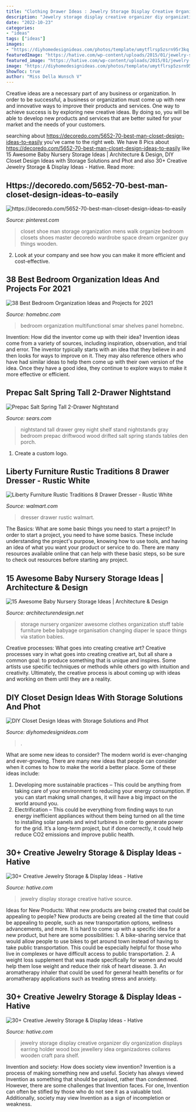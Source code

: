 ```yaml
---
title: "Clothing Drawer Ideas : Jewelry Storage Display Creative Organizer Diy Organization Displays Earring Holder Wood Box Jewellery Idea Organizadores Collares Wooden Craft Para Shelf"
description: "Jewelry storage display creative organizer diy organization displays earring holder wood box jewellery idea organizadores collares wooden craft para shelf"
date: "2022-10-23"
categories:
- "ideas"
tags: ["ideas"]
images:
- "https://diyhomedesignideas.com/photos/template/umytflrsp5zsrn95r3kq.jpeg"
featuredImage: "https://hative.com/wp-content/uploads/2015/01/jewelry-storage-display-ideas/25-jewelry-storage-display-ideas.jpg"
featured_image: "https://hative.com/wp-content/uploads/2015/01/jewelry-storage-display-ideas/30-jewelry-storage-display-ideas.jpg"
image: "https://diyhomedesignideas.com/photos/template/umytflrsp5zsrn95r3kq.jpeg"
ShowToc: true
author: "Miss Della Wunsch V"
---
```



Creative ideas are a necessary part of any business or organization. In order to be successful, a business or organization must come up with new and innovative ways to improve their products and services. One way to achieve success is by exploring new creative ideas. By doing so, you will be able to develop new products and services that are better suited for your market and the needs of your customers.

	

		
searching about https://decoredo.com/5652-70-best-man-closet-design-ideas-to-easily you've came to the right web. We have 8 Pics about https://decoredo.com/5652-70-best-man-closet-design-ideas-to-easily like 15 Awesome Baby Nursery Storage Ideas | Architecture &amp; Design, DIY Closet Design Ideas with Storage Solutions and Phot and also 30+ Creative Jewelry Storage &amp; Display Ideas - Hative. Read more:
		
    
## Https://decoredo.com/5652-70-best-man-closet-design-ideas-to-easily

<img loading=lazy src="https://i.pinimg.com/originals/8f/70/1b/8f701b5e0ff5046415c95dde80ce19ad.jpg" onerror="this.onerror=null;this.src='https://tse2.mm.bing.net/th?id=OIP.88Ts5TeodXpfCpUJIUyhVgHaLG&amp;pid=15.1';" alt="https://decoredo.com/5652-70-best-man-closet-design-ideas-to-easily">

_Source: pinterest.com_

>closet shoe man storage organization mens walk organize bedroom closets shoes master decoredo wardrobe space dream organizer guy things wooden. 

	

2. Look at your company and see how you can make it more efficient and cost-effective.

    
## 38 Best Bedroom Organization Ideas And Projects For 2021

<img loading=lazy src="https://homebnc.com/homeimg/2017/12/26-bedroom-organization-ideas-homebnc.jpg" onerror="this.onerror=null;this.src='https://tse3.mm.bing.net/th?id=OIP.1HWigOgAmFgMXXY_nCVthgHaJ9&amp;pid=15.1';" alt="38 Best Bedroom Organization Ideas and Projects for 2021">

_Source: homebnc.com_

>bedroom organization multifunctional smar shelves panel homebnc. 

	

Invention: How did the inventor come up with their idea?
Invention ideas come from a variety of sources, including inspiration, observation, and trial and error. The inventor typically starts with an idea that they believe in and then looks for ways to improve on it. They may also reference others who have had similar ideas to help them come up with their own version of the idea. Once they have a good idea, they continue to explore ways to make it more effective or efficient.

    
## Prepac Salt Spring Tall 2-Drawer Nightstand

<img loading=lazy src="https://c.shld.net/rpx/i/s/i/spin/10046842/prod_12188070212??hei=64&amp;wid=64&amp;qlt=50" onerror="this.onerror=null;this.src='https://tse1.mm.bing.net/th?id=OIP.3ER_4A1tHZE_HUK4G-NWnQHaHa&amp;pid=15.1';" alt="Prepac Salt Spring Tall 2-Drawer Nightstand">

_Source: sears.com_

>nightstand tall drawer grey night shelf stand nightstands gray bedroom prepac driftwood wood drifted salt spring stands tables den porch. 

	

1. Create a custom logo.

    
## Liberty Furniture Rustic Traditions 8 Drawer Dresser - Rustic White

<img loading=lazy src="https://i5.walmartimages.com/asr/67c3fc38-9ba3-4103-a72d-e0c3edcef3f9_1.fd1afa456f3823de142489ff6db81bb8.jpeg" onerror="this.onerror=null;this.src='https://tse4.mm.bing.net/th?id=OIP.ujzdhgXrYJ9QgLQYP_DIRgHaHa&amp;pid=15.1';" alt="Liberty Furniture Rustic Traditions 8 Drawer Dresser - Rustic White">

_Source: walmart.com_

>dresser drawer rustic walmart. 

	

The Basics: What are some basic things you need to start a project?
In order to start a project, you need to have some basics. These include understanding the project's purpose, knowing how to use tools, and having an idea of what you want your product or service to do. There are many resources available online that can help with these basic steps, so be sure to check out resources before starting any project.

    
## 15 Awesome Baby Nursery Storage Ideas | Architecture &amp; Design

<img loading=lazy src="https://cdn.architecturendesign.net/wp-content/uploads/2014/09/812.jpg" onerror="this.onerror=null;this.src='https://tse4.mm.bing.net/th?id=OIP.uDbInsXOgQFERBjEbdJsHgHaIF&amp;pid=15.1';" alt="15 Awesome Baby Nursery Storage Ideas | Architecture &amp; Design">

_Source: architecturendesign.net_

>storage nursery organizer awesome clothes organization stuff table furniture bebe babyage organisation changing diaper le space things via station babies. 

	

Creative processes: What goes into creating creative art?
Creative processes vary in what goes into creating creative art, but all share a common goal: to produce something that is unique and inspires. Some artists use specific techniques or methods while others go with intuition and creativity. Ultimately, the creative process is about coming up with ideas and working on them until they are a reality.

    
## DIY Closet Design Ideas With Storage Solutions And Phot

<img loading=lazy src="https://diyhomedesignideas.com/photos/template/umytflrsp5zsrn95r3kq.jpeg" onerror="this.onerror=null;this.src='https://tse3.mm.bing.net/th?id=OIP.uaxqYHG58eMOEpqA4vydBwHaE7&amp;pid=15.1';" alt="DIY Closet Design Ideas with Storage Solutions and Phot">

_Source: diyhomedesignideas.com_

>. 

	

What are some new ideas to consider?
The modern world is ever-changing and ever-growing. There are many new ideas that people can consider when it comes to how to make the world a better place. Some of these ideas include: 
1. Developing more sustainable practices – This could be anything from taking care of your environment to reducing your energy consumption. If you can start making small changes, it will have a big impact on the world around you. 
2. Electrification – This could be everything from finding ways to run energy inefficient appliances without them being turned on all the time to installing solar panels and wind turbines in order to generate power for the grid. It’s a long-term project, but if done correctly, it could help reduce CO2 emissions and improve public health. 

    
## 30+ Creative Jewelry Storage &amp; Display Ideas - Hative

<img loading=lazy src="https://hative.com/wp-content/uploads/2015/01/jewelry-storage-display-ideas/30-jewelry-storage-display-ideas.jpg" onerror="this.onerror=null;this.src='https://tse2.mm.bing.net/th?id=OIP.Ee2tB68ClzKe_VojE5K0LwHaE1&amp;pid=15.1';" alt="30+ Creative Jewelry Storage &amp; Display Ideas - Hative">

_Source: hative.com_

>jewelry display storage creative hative source. 

	

Ideas for New Products: What new products are being created that could be appealing to people?
New products are being created all the time that could be appealing to people, such as new transportation options, wellness advancements, and more. It is hard to come up with a specific idea for a new product, but here are some possibilities: 1. A bike-sharing service that would allow people to use bikes to get around town instead of having to take public transportation. This could be especially helpful for those who live in complexes or have difficult access to public transportation. 2. A weight loss supplement that was made specifically for women and would help them lose weight and reduce their risk of heart disease. 3. An aromatherapy inhaler that could be used for general health benefits or for aromatherapy applications such as treating stress and anxiety. 
    
## 30+ Creative Jewelry Storage &amp; Display Ideas - Hative

<img loading=lazy src="https://hative.com/wp-content/uploads/2015/01/jewelry-storage-display-ideas/25-jewelry-storage-display-ideas.jpg" onerror="this.onerror=null;this.src='https://tse2.mm.bing.net/th?id=OIP.2d8TlFESoVRosgNBgj1dKQHaJ4&amp;pid=15.1';" alt="30+ Creative Jewelry Storage &amp; Display Ideas - Hative">

_Source: hative.com_

>jewelry storage display creative organizer diy organization displays earring holder wood box jewellery idea organizadores collares wooden craft para shelf. 

	

Invention and society: How does society view invention?
Invention is a process of making something new and useful. Society has always viewed Invention as something that should be praised, rather than condemned. However, there are some challenges that Invention faces. For one, Invention can often be stifled by those who do not see it as a valuable tool. Additionally, society may view Invention as a sign of incompletion or weakness.

